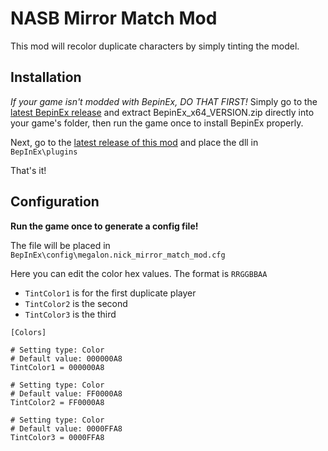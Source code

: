# NASB Mirror Match Mod

This mod will recolor duplicate characters by simply tinting the model.

## Installation

*If your game isn't modded with BepinEx, DO THAT FIRST!*
Simply go to the [latest BepinEx release](https://github.com/BepInEx/BepInEx/releases) and extract BepinEx_x64_VERSION.zip directly into your game's folder, then run the game once to install BepinEx properly.

Next, go to the [latest release of this mod](https://github.com/megalon/nick-mirror-match-mod/releases/latest) and place the dll in `BepInEx\plugins`

That's it!

## Configuration

**Run the game once to generate a config file!**

The file will be placed in
`BepInEx\config\megalon.nick_mirror_match_mod.cfg`

Here you can edit the color hex values.
The format is `RRGGBBAA`

* `TintColor1` is for the first duplicate player
* `TintColor2` is the second
* `TintColor3` is the third

```
[Colors]

# Setting type: Color
# Default value: 000000A8
TintColor1 = 000000A8

# Setting type: Color
# Default value: FF0000A8
TintColor2 = FF0000A8

# Setting type: Color
# Default value: 0000FFA8
TintColor3 = 0000FFA8
```
